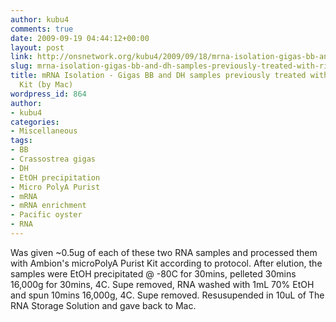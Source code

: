 ```yaml
---
author: kubu4
comments: true
date: 2009-09-19 04:44:12+00:00
layout: post
link: http://onsnetwork.org/kubu4/2009/09/18/mrna-isolation-gigas-bb-and-dh-samples-previously-treated-with-ribominus-kit-by-mac/
slug: mrna-isolation-gigas-bb-and-dh-samples-previously-treated-with-ribominus-kit-by-mac
title: mRNA Isolation - Gigas BB and DH samples previously treated with Ribominus
  Kit (by Mac)
wordpress_id: 864
author:
- kubu4
categories:
- Miscellaneous
tags:
- BB
- Crassostrea gigas
- DH
- EtOH precipitation
- Micro PolyA Purist
- mRNA
- mRNA enrichment
- Pacific oyster
- RNA
---
```


Was given ~0.5ug of each of these two RNA samples and processed them with Ambion's microPolyA Purist Kit according to protocol. After elution, the samples were EtOH precipitated @ -80C for 30mins, pelleted 30mins 16,000g for 30mins, 4C. Supe removed, RNA washed with 1mL 70% EtOH and spun 10mins 16,000g, 4C. Supe removed. Resusupended in 10uL of The RNA Storage Solution and gave back to Mac.
